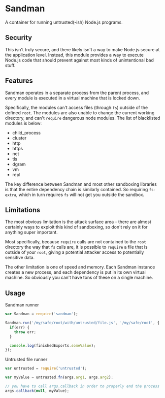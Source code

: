 Sandman
=======

A container for running untrusted(-ish) Node.js programs.


Security
--------
This isn't truly secure, and there likely isn't a way to make Node.js secure at the application level. Instead, this module provides a way to execute Node.js code that should prevent against most kinds of unintentional bad stuff.

Features
--------
Sandman operates in a separate process from the parent process, and every module is executed in a virtual machine that is locked down.

Specifically, the modules can't access files (through `fs`) outside of the defined `root`. The modules are also unable to change the current working directory, and can't `require` dangerous node modules. The list of blacklisted modules is below:

- child_process
- cluster
- http
- https
- net
- tls
- dgram
- vm
- repl

The key difference between Sandman and most other sandboxing libraries is that the entire dependency chain is similarly contained. So requiring `fs-extra`, which in turn requires `fs` will not get you outside the sandbox.

Limitations
-----------
The most obvious limitation is the attack surface area - there are almost certainly ways to exploit this kind of sandboxing, so don't rely on it for anything super important.

Most specifically, because `require` calls are not contained to the `root` directory the way that `fs` calls are, it is possible to `require` a file that is outside of your `root`, giving a potential attacker access to potentially sensitive data.

The other limitation is one of speed and memory. Each Sandman instance creates a new process, and each dependency is put in its own virtual machine. So obviously you can't have tons of these on a single machine.

Usage
-----

Sandman runner

```javascript
var Sandman = require('sandman');

Sandman.run('/my/safe/root/with/untrusted/file.js', '/my/safe/root', { arg1: "some_argument", arg2: 42 }, function (err, finishedExports) {
  if(err) {
    throw err;
  }

  console.log(finishedExports.someValue);
});
```

Untrusted file runner

```javascript
var untrusted = require('untrusted');

var myValue = untrusted.fn(args.arg1, args.arg2);

// you have to call args.callback in order to properly end the process
args.callback(null, myValue);

```
